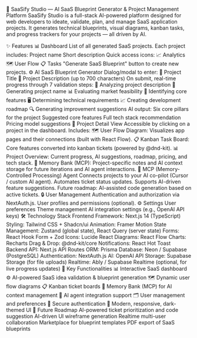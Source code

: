 🚀 SaaSify Studio — AI SaaS Blueprint Generator & Project Management Platform
SaaSify Studio is a full-stack AI-powered platform designed for web developers to ideate, validate, plan, and manage SaaS application projects. It generates technical blueprints, visual diagrams, kanban tasks, and progress trackers for your projects — all driven by AI.

✨ Features
📊 Dashboard
List of all generated SaaS projects.
Each project includes:
Project name
Short description
Quick access icons:
📈 Analytics
🗺️ User Flow
📋 Tasks
"Generate SaaS Blueprint" button to create new projects.
⚙️ AI SaaS Blueprint Generator
Dialog/modal to enter:
📌 Project Title
📃 Project Description (up to 700 characters)
On submit, real-time progress through 7 validation steps:
📖 Analyzing project description
📝 Generating project name
📊 Evaluating market feasibility
🧩 Identifying core features
🖥️ Determining technical requirements
📈 Creating development roadmap
🔍 Generating improvement suggestions
AI output:
Six core pillars for the project
Suggested core features
Full tech stack recommendation
Pricing model suggestions
📁 Project Detail View
Accessible by clicking on a project in the dashboard.
Includes:
🗺️ User Flow Diagram: Visualizes app pages and their connections (built with React Flow).
📋 Kanban Task Board: Core features converted into kanban tickets (powered by @dnd-kit).
📊 Project Overview: Current progress, AI suggestions, roadmap, pricing, and tech stack.
🧠 Memory Bank (MCP): Project-specific notes and AI context storage for future iterations and AI agent interactions.
🤖 MCP (Memory-Controlled Processing) Agent
Connects projects to your AI co-pilot (Cursor / custom AI agent).
Automates ticket status updates.
Supports AI-driven feature suggestions.
Future roadmap: AI-assisted code generation based on active tickets.
🔒 User Management
Authentication and authorization via NextAuth.js.
User profiles and permissions (optional).
⚙️ Settings
User preferences
Theme management
AI integration settings (e.g., OpenAI API keys)
🛠️ Technology Stack
Frontend
Framework: Next.js 14 (TypeScript)
Styling: Tailwind CSS + Shadcn/ui
Animation: Framer Motion
State Management: Zustand (global state), React Query (server state)
Forms: React Hook Form + Zod
Icons: Lucide React
Diagrams: React Flow
Charts: Recharts
Drag & Drop: @dnd-kit/core
Notifications: React Hot Toast
Backend
API: Next.js API Routes
ORM: Prisma
Database: Neon / Supabase (PostgreSQL)
Authentication: NextAuth.js
AI: OpenAI API
Storage: Supabase Storage (for file uploads)
Realtime: Ably / Supabase Realtime (optional, for live progress updates)
📌 Key Functionalities
📊 Interactive SaaS dashboard
⚙️ AI-powered SaaS idea validation & blueprint generation
🗺️ Dynamic user flow diagrams
📋 Kanban ticket boards
🧠 Memory Bank (MCP) for AI context management
🤖 AI agent integration support
🗂️ User management and preferences
🔐 Secure authentication
🎨 Modern, responsive, dark-themed UI
📍 Future Roadmap
AI-powered ticket prioritization and code suggestion
AI-driven UI wireframe generation
Realtime multi-user collaboration
Marketplace for blueprint templates
PDF export of SaaS blueprints
